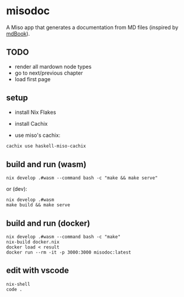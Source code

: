 # misodoc

A Miso app that generates a documentation from MD files (inspired by
[mdBook](https://rust-lang.github.io/mdBook/)).


## TODO

- render all mardown node types
- go to next/previous chapter
- load first page


## setup

- install Nix Flakes

- install Cachix

- use miso's cachix:

```sh
cachix use haskell-miso-cachix
```


## build and run (wasm)

```
nix develop .#wasm --command bash -c "make && make serve"
```

or (dev):

```
nix develop .#wasm
make build && make serve
```


## build and run (docker)

```
nix develop .#wasm --command bash -c "make"
nix-build docker.nix
docker load < result
docker run --rm -it -p 3000:3000 misodoc:latest
```


## edit with vscode

```
nix-shell
code .
```

